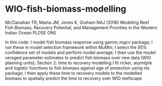 # WIO-fish-biomass-modelling
McClanahan TR, Maina JM, Jones K, Graham NAJ (2016) Modeling Reef Fish Biomass, Recovery Potential, and Management Priorities in the Western Indian Ocean PLOSE ONE

In this code:
I model fish biomass response using gamm;:mgcv package;
I run these in model selection framework within MuMIn;
I select the 95% confidence set of models and perform model average;
I then use the model veraged parameter estimates to predict fish biomass over new data (WIO planning units);
Section 2: time to recovery modelling
I fit ricker, asymtpte and logistic functions to fish biomass against age of protection using nls package;
I then apply these time to recovery models to the modelled biomass to spatially predict the time to recovery over WIO reefscape
